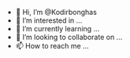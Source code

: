 - 👋 Hi, I’m @Kodirbonghas
- 👀 I’m interested in ...
- 🌱 I’m currently learning ...
- 💞️ I’m looking to collaborate on ...
- 📫 How to reach me ...

<!---
Kodirbonghas/Kodirbonghas is a ✨ special ✨ repository because its `README.md` (this file) appears on your GitHub profile.
You can click the Preview link to take a look at your changes.
--->
